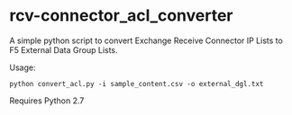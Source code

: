 # rcv-connector_acl_converter
A simple python script to convert Exchange Receive Connector IP Lists to F5 External Data Group Lists.

Usage:
```
python convert_acl.py -i sample_content.csv -o external_dgl.txt
```

Requires Python 2.7
